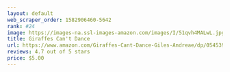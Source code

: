 ```yaml
---
layout: default 
﻿web_scraper_order: 1582906460-5642
rank: #24
image: https://images-na.ssl-images-amazon.com/images/I/51qvh4MALwL.jpg
title: Giraffes Can't Dance
url: https://www.amazon.com/Giraffes-Cant-Dance-Giles-Andreae/dp/0545392551/ref=zg_mw_books_24?_encoding=UTF8&psc=1&refRID=TBMNK4Y038MCV8ZD423X
reviews: 4.7 out of 5 stars
price: $5.00 
---
```

